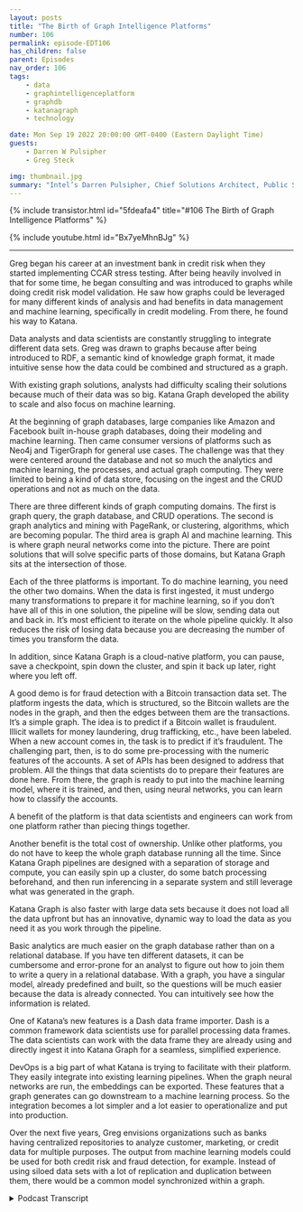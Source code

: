 ```yaml
---
layout: posts
title: "The Birth of Graph Intelligence Platforms"
number: 106
permalink: episode-EDT106
has_children: false
parent: Episodes
nav_order: 106
tags:
    - data
    - graphintelligenceplatform
    - graphdb
    - katanagraph
    - technology

date: Mon Sep 19 2022 20:00:00 GMT-0400 (Eastern Daylight Time)
guests:
    - Darren W Pulsipher
    - Greg Steck

img: thumbnail.jpg
summary: "Intel’s Darren Pulsipher, Chief Solutions Architect, Public Sector and Greg Steck, Senior Director of Industry Solutions, Katana Graph, talk about the benefits of Katana’s graph intelligence platform."
---
```


{% include transistor.html id="5fdeafa4" title="#106 The Birth of Graph Intelligence Platforms" %}

{% include youtube.html id="Bx7yeMhnBJg" %}

---

Greg began his career at an investment bank in credit risk when they started implementing CCAR stress testing. After being heavily involved in that for some time, he began consulting and was introduced to graphs while doing credit risk model validation. He saw how graphs could be leveraged for many different kinds of analysis and had benefits in data management and machine learning, specifically in credit modeling. From there, he found his way to Katana.

Data analysts and data scientists are constantly struggling to integrate different data sets. Greg was drawn to graphs because after being introduced to RDF, a semantic kind of knowledge graph format, it made intuitive sense how the data could be combined and structured as a graph.

With existing graph solutions, analysts had difficulty scaling their solutions because much of their data was so big. Katana Graph developed the ability to scale and also focus on machine learning.

At the beginning of graph databases, large companies like Amazon and Facebook built in-house graph databases, doing their modeling and machine learning. Then came consumer versions of platforms such as Neo4j and TigerGraph for general use cases. The challenge was that they were centered around the database and not so much the analytics and machine learning, the processes, and actual graph computing. They were limited to being a kind of data store, focusing on the ingest and the CRUD operations and not as much on the data.

There are three different kinds of graph computing domains. The first is graph query, the graph database, and CRUD operations. The second is graph analytics and mining with PageRank, or clustering, algorithms, which are becoming popular. The third area is graph AI and machine learning. This is where graph neural networks come into the picture. There are point solutions that will solve specific parts of those domains, but Katana Graph sits at the intersection of those.

Each of the three platforms is important. To do machine learning, you need the other two domains. When the data is first ingested, it must undergo many transformations to prepare it for machine learning, so if you don’t have all of this in one solution, the pipeline will be slow, sending data out and back in. It’s most efficient to iterate on the whole pipeline quickly. It also reduces the risk of losing data because you are decreasing the number of times you transform the data.

In addition, since Katana Graph is a cloud-native platform, you can pause, save a checkpoint, spin down the cluster, and spin it back up later, right where you left off.

A good demo is for fraud detection with a Bitcoin transaction data set. The platform ingests the data, which is structured, so the Bitcoin wallets are the nodes in the graph, and then the edges between them are the transactions. It’s a simple graph. The idea is to predict if a Bitcoin wallet is fraudulent. Illicit wallets for money laundering, drug trafficking, etc., have been labeled. When a new account comes in, the task is to predict if it’s fraudulent. The challenging part, then, is to do some pre-processing with the numeric features of the accounts. A set of APIs has been designed to address that problem. All the things that data scientists do to prepare their features are done here. From there, the graph is ready to put into the machine learning model, where it is trained, and then, using neural networks, you can learn how to classify the accounts.

A benefit of the platform is that data scientists and engineers can work from one platform rather than piecing things together.

Another benefit is the total cost of ownership. Unlike other platforms, you do not have to keep the whole graph database running all the time. Since Katana Graph pipelines are designed with a separation of storage and compute, you can easily spin up a cluster, do some batch processing beforehand, and then run inferencing in a separate system and still leverage what was generated in the graph.

Katana Graph is also faster with large data sets because it does not load all the data upfront but has an innovative, dynamic way to load the data as you need it as you work through the pipeline.

Basic analytics are much easier on the graph database rather than on a relational database. If you have ten different datasets, it can be cumbersome and error-prone for an analyst to figure out how to join them to write a query in a relational database. With a graph, you have a singular model, already predefined and built, so the questions will be much easier because the data is already connected. You can intuitively see how the information is related.

One of Katana’s new features is a Dash data frame importer. Dash is a common framework data scientists use for parallel processing data frames. The data scientists can work with the data frame they are already using and directly ingest it into Katana Graph for a seamless, simplified experience.

DevOps is a big part of what Katana is trying to facilitate with their platform. They easily integrate into existing learning pipelines. When the graph neural networks are run, the embeddings can be exported. These features that a graph generates can go downstream to a machine learning process. So the integration becomes a lot simpler and a lot easier to operationalize and put into production.

Over the next five years, Greg envisions organizations such as banks having centralized repositories to analyze customer, marketing, or credit data for multiple purposes. The output from machine learning models could be used for both credit risk and fraud detection, for example. Instead of using siloed data sets with a lot of replication and duplication between them, there would be a common model synchronized within a graph. 


<details>
<summary> Podcast Transcript </summary>

<p>﻿1</p>
<p>Hello, thisis Darren Pulsipher, chief solutionarchitect of public sector at Intel.</p>
<p>And welcome to Embracing</p>
<p>Digital Transformation,where we investigate effective change,leveraging people, processand technology.</p>
<p>On today's episode,the birth of Graph Intelligence Platformswith Greg Stecksenior solution architect at Katana</p>
<p>Graph.</p>
<p>Welcome to the show.</p>
<p>Thanks, Darren.</p>
<p>Happy to be here.</p>
<p>Hey, Greg,tell me a little bit about yourself.</p>
<p>We've already talked to Hadiabout the benefits of graph databases,but tell me a little bit about yourselfand your background.</p>
<p>Sure.</p>
<p>Yeah.</p>
<p>So my background is in financial services.</p>
<p>So I started my career at an investmentbank in credit risk.</p>
<p>So it was right at the timewhere they were starting to implementa lot of the sector stress testing.</p>
<p>So we got heavily involved in that.</p>
<p>After doing that, for some time,</p>
<p>I went to did some consultingand we did more kind of creditrisk modeling model validation,and that's kind of where I was introducedto graphs, right?</p>
<p>And really how they could be leveragedfor a lot of different kinds of analysis,a lot of benefits on the datamanagement side, but then also on machinelearning and credit modeling sidespecificallyso that I then I found my way to a ton ofthat's how I ended up here.</p>
<p>All right.</p>
<p>So you're the one that, you know, made itso I couldn't get a loan on my house?</p>
<p>Is that what I'm hearing?</p>
<p>You're the credit. Guy.</p>
<p>Pretty much said. Yeah, you got it.</p>
<p>Oh, great.</p>
<p>So you know how all those algorithms work.</p>
<p>So you know how to work.</p>
<p>You know how to work.</p>
<p>You know we're getting loans and things,right?</p>
<p>Yep. Yeah, that's what we did.</p>
<p>A lot of it. Yeah.</p>
<p>Consulting a job at the investment bank.</p>
<p>It was more kind of on the derivativesand OTC side,so more counterparty risk,but yeah, consulting.</p>
<p>We did a lot of the consumer lending.</p>
<p>Wow. That's that's incredible.</p>
<p>All right.</p>
<p>So what takes you from financialinto something high tech kind of bleedingedge like a tanning graph?</p>
<p>What?</p>
<p>I mean, what made you move over there?</p>
<p>Yeah.</p>
<p>So when we were working with this data,you know, as a data analystand as the data scientist,we're constantly struggling trying tointegrate all these different datasets. Right.</p>
<p>And so what I was introduced to graphand I was actually introducedthrough RDF, right?</p>
<p>So that's like a very semantickind of knowledge graph format.</p>
<p>It made a lot of intuitive senseon how this data could be combined.</p>
<p>Right?</p>
<p>So I was very familiar with the data,so it just made a lot of senseto structure it as a graph.</p>
<p>So that's really kind ofwhat drew me into to start using graphs.</p>
<p>Well, that's that's incredible.</p>
<p>And then, I mean, you must have liked itso much that you jumped ship onto creating</p>
<p>I mean, container graph.</p>
<p>That's what they do, right?</p>
<p>Yeah, exactly.</p>
<p>Yeah.</p>
<p>So with chaotic graph,it was really seeing thisand we were experiencingthis scalability problem throughout.</p>
<p>We were trying to useexisting graph solutions.</p>
<p>We were havinga lot of our data was very big.</p>
<p>We were having a hard time scalingour solutions with the existing databases.</p>
<p>And so that's reallywhat was very compelling with the town of</p>
<p>Graph was their ability to scale,but then also the focus on machinelearning.</p>
<p>Okay. So tell me a little bit.</p>
<p>I mean,we mentioned at the top of the showthis is the birth of graphintelligence platforms.</p>
<p>What in the world is I mean,because we heard about graph databases.</p>
<p>All right.</p>
<p>They're super cool.</p>
<p>I like using them for for my work.</p>
<p>But I mean, I can only carry those so far.</p>
<p>So what's this next phase?</p>
<p>I mean, what would you call us?</p>
<p>Yeah, exactly.</p>
<p>So, yeah, we've seen kind of the graphdatabases evolve over time, right?</p>
<p>So kind of at the beginning,kind of the 1.0 was,you know, how you have the large companieslike Facebookand Amazon building basically in-housetheir own graph databases.</p>
<p>Right.</p>
<p>And they're doing a lot of the,you know, the modelingand then the machine learning around it.</p>
<p>And then you had some platforms like Neofor Jay</p>
<p>Tiger Graph introduce, you know,kind of a consumer version, right?</p>
<p>The ability to use those for,you know, just general use cases.</p>
<p>But the challenge wasthey really were centeredaround the databaseand not as much around analyticsand the machine learning, the processing,the actual, the graph compute so that.</p>
<p>They were prettythey were pretty limited then because</p>
<p>I mean they're they're onlyit's like a data store in that case.</p>
<p>Then, right? Yeah. Yeah, exactly.</p>
<p>So mostly on the storage,you know, the ingest, you know,the CRUD operationsand not as much on the on the compute.</p>
<p>Okay.</p>
<p>So then I mean, that has limited use,as you were saying.</p>
<p>So then it moves intoyou said analytics comes next.</p>
<p>Is that where you're seeing thingsmigrate to?</p>
<p>Yeah, exactly.</p>
<p>So we kind of see these in like threedifferent kind of graph compute domains.</p>
<p>So you've got kind of the the graph query,those are your graph databaseoperations, right? Your CRUD operations.</p>
<p>And then you have the seconddomain is graph analytics and mining.</p>
<p>So that's where you have kind of PageRankalgorithms, clustering algorithms, right?</p>
<p>Those have startedto become really popular.</p>
<p>And then the third area that we see as,you know, graph air and machine learning.</p>
<p>So this is where graph neural networksreally come into the pictureand there solutions like solve,you know, you know,kind of there's point solutions out therethat will solve specific partsof those domains, but the graph sitsat the intersection of those.</p>
<p>That'swhat we do that is really important.</p>
<p>So it's it's the three domains.</p>
<p>I want to make sure I got it right.</p>
<p>It's your graph databases,right for your normal like storingand your normal queryingtype things, right analytics.</p>
<p>And then I and,and it's the convergence of all three.</p>
<p>I mean, why do why do I care?</p>
<p>Why not just stick withwhat's already been out there?</p>
<p>I mean, we know the benefitsof an individual graph database,but why not just convertor take snapshots of that dataand put it in your traditional datalake and run analytics there?</p>
<p>Why not just do that? Yeah.</p>
<p>Yeah.</p>
<p>So what we found is that, you know,each of these are important.</p>
<p>You know,you need all three of these, right?</p>
<p>To have a successful platform and,you know, kind ofto walk through an example, right?</p>
<p>If you're trying to do machine learning,you need the other two domains, right?</p>
<p>You need to be able to run graph queryto prepare the graph.</p>
<p>You know, when you first ingest the datainto a graph,there's a lot of transformationsthat need to be doneto prepare it for machine learning.</p>
<p>And so if you don't have thisall in one solution,it's going to take you a lot of timefor that pipeline, right?</p>
<p>To get to the machine learningor to the analytics, it's a lot of painto, you know, to send the data out,read it back in.</p>
<p>And there's a lot of iteration that goeson, right?</p>
<p>You need to be able to iterateon this whole pipeline quickly.</p>
<p>So by goingto a full graph platform,what you're telling me is</p>
<p>I can decrease the amount of times</p>
<p>I have to transform the data.</p>
<p>That's what I'm doing. Is that. Right?</p>
<p>Yeah.</p>
<p>You got it. Yeah.</p>
<p>So we have an in-memory representation,so that's going to in our API,you can just operate on that same graphobject through that whole lifecycleso you can adjust it.</p>
<p>And then, you know,we're very data scientist friendly.</p>
<p>So it's all Python operations that you cando just through that whole pipeline.</p>
<p>So that's pretty cool.</p>
<p>So not only does that decrease time, I'mguessing that also decreasesthe amount of storage that you useand also possibilitiesof screwing things up.</p>
<p>Right.</p>
<p>I mean, anytime you touch and transformdata, there's an opportunity toto lose data, right?</p>
<p>Yeah, absolutely.</p>
<p>Yeah.</p>
<p>When you're trying to write backand send it between platformsand transform it, yeah,there's a lot of room for error, so.</p>
<p>Yeah. And then also with our,you know, we're a cloud native platform.</p>
<p>So being able to separate the storageand compute, you know, if you ever wantto, you know, parse, you can stop,you know, save a checkpoint offfor that graph, spend down the cluster,spit it back up later and startright back off where you left it.</p>
<p>So oh, wait, that's that's really cool.</p>
<p>So what you're telling me is I can take asnapshot of my graph in this case, right?</p>
<p>So, hey, I run into this one areathat I knowthe next steps may be risky.</p>
<p>I don't know what the right word is.</p>
<p>It could corrupt my data, possibly.</p>
<p>So I want to take a snapshot and keep thatso I have some temporal aspect to it.</p>
<p>Right. And then I can carry on.</p>
<p>And then possibly if that mess things up,</p>
<p>I, I can wipe that outand go back to my original.</p>
<p>Is that part of this whole platform idea?</p>
<p>Yeah, absolutely. Yeah.</p>
<p>So if you're a data scientist and you'rerunning various experiments, yeah,you'renot exactly sure what you're going to get.</p>
<p>So you wantto save a checkpoint at the beginning,try some things out and then go back.</p>
<p>Right. But also if you're passing itbetween teams, right?</p>
<p>So in these large organizations, typicallyyou'll have a data management teamthat's they're the ones that understandthe source data.</p>
<p>They're the ones they're goingto build the graph for you, right?</p>
<p>So they could build a graphin our platform, save it off.</p>
<p>And then the data scientists,the data science team, they can pick itright up from from that point.</p>
<p>Give me a use case.</p>
<p>So show me how I would use thiswhole platform with one of your customers,maybe someone that you've helped recently.</p>
<p>Yeah, sure.</p>
<p>So we've got a great demo that we thatwe walk through around fraud detection.</p>
<p>So there's this Bitcoin transactiondata set, right?</p>
<p>There's a tool called the elliptic Bitcoindata setand we go throughand we can ingest that data.</p>
<p>So you have the basically the waythe data is structured is you have</p>
<p>Bitcoin wallets are the nodes in the graphand then you have the edgesbetween those are the transactions, right?</p>
<p>So it's a pretty simple graphyou have. Yeah.</p>
<p>The walletsare these accounts, these account nodesand then you're transferring databetween the different nodesso that that's the structure.</p>
<p>And then we're trying to basically predictif Bitcoin wallet is fraudulent, right?</p>
<p>In this case, it's illicit or illicit.</p>
<p>So these have been previously labeled as,you know, for,you know, moneylaundering, trafficking, drug, right.</p>
<p>Any of these kind of things.</p>
<p>They flagged it as illicit.</p>
<p>And so in the task we're trying to predictwith a new account that comes inif it's fraudulent or not.</p>
<p>So we and the first step is to, you know,ingest that data into our platform.</p>
<p>We built a graph and then we want to dosome future preparation.</p>
<p>So if you think about each one of these</p>
<p>Bitcoin accounts, they have a whole setof numeric features, right?</p>
<p>And to start the machine learning process,you need to do some,some setup preprocessing to that, right?</p>
<p>You need to get it ready for machinelearning.</p>
<p>That in itself is really challenging.</p>
<p>We have actually designed a set of APIsto address that problem.</p>
<p>Right, to quickly normalize one hard code.</p>
<p>All these things that data scientistsdo to prepare their features,you can do that.</p>
<p>So now you've got the graph ready toto put into the machine learning model.</p>
<p>And then from thereit goes into the machine learning model.</p>
<p>You train it right.</p>
<p>And using graphneural networks, which I think we're goingto get into in another episode,you can you start to learn about,you know, howto classify these accountsas fraudulent or not.</p>
<p>So that's kind of an example of,you know, for fraud detection,how you would go through that process.</p>
<p>So you guys offer one platformthat lets a datascientist work onand your data engineers, right?</p>
<p>Work on that whole thing from one platforminstead of piecing things together.</p>
<p>Is that the best wayto think of the platform concept?</p>
<p>Yeah, exactly, exactly.</p>
<p>I of very, very cool stuff.</p>
<p>What other benefits do</p>
<p>I get from using a platformas I heard of ease of use decrease intime.</p>
<p>Yeah. What other things.</p>
<p>What other things are there.</p>
<p>Yeah.</p>
<p>So another one is total cost of ownership.</p>
<p>So when you think about running this,this pipelineand you're using a large amount of data,there are certain patternswhere you can actually haveto leave off the whole graph databaserunning all the time.</p>
<p>So when you have a new,we take our example from before.</p>
<p>If you have a new fraudulent,you have a new transactioncomes in, you want to runinferencing against that data, right?</p>
<p>And so in a lot of these cases,you have to keep up this cluster,which is very expensive. Right.</p>
<p>And you have to have itrunning all the time.</p>
<p>But with the waythat we design our pipelinesand the way because of the separationof storage and compute,we can easily spin up our cluster,do some batch processing beforehand,and then you can run inferencingkind of in a separate systemand we can still leveragewhat we generated in the graph.</p>
<p>So this really lowers the total costof ownership by a lot, right?</p>
<p>You're only spinning up your clusterwhen you need it.</p>
<p>You don't have tohave it online all the time.</p>
<p>So that that's prettycool because I can like you said,</p>
<p>I mean, if you're running in the cloud,you're payingwhether you're using it or not, right?</p>
<p>Yeah, exactly. Yeah.</p>
<p>You have to have it up for inferencing.</p>
<p>You've got to have it up 24 seven.</p>
<p>And it's got to beyou've got to have the whole data loaded.</p>
<p>Yeah.</p>
<p>So so that's that's</p>
<p>I guess another question I have for you.</p>
<p>How long does it take for?</p>
<p>All right, I've to spin up a cluster to domy training.</p>
<p>Is that a substantial amount of time?</p>
<p>Because some of these graph databasesare pretty large, or does it load thingsdynamically as it needs them, ordoes it have to load it all into memory?</p>
<p>What's what's the how does that work?</p>
<p>Yeah.</p>
<p>So, you know, in terms of actuallydeploying the cluster,you know, we have a,you know, a deployment method to do that.</p>
<p>And once the cluster is up,you know, that takes a little bit of timeto get it configured.</p>
<p>But then once it's stops,you can easily stop and start it, right?</p>
<p>But now when we talk about adjusting data,this might be getting to your point.</p>
<p>We can at any time when we first loadour load is very fast and it's becausewe don't load all the data that we needat, you know, at the beginning, right?</p>
<p>So we haven't got a smart wayto load the data.</p>
<p>And then as you workthrough that pipeline, as you needcertain properties on the graph,then it will actually load those.</p>
<p>So we do have a dynamic way to load dataall the only load stuff that you need.</p>
<p>So I don'thave to, I don'thave to load the whole thing in the memorybecause I know in the pastwhen I've worked with graph databasesto get them started at the beginning,</p>
<p>I'd have to load everything up into memoryand then I could work on it.</p>
<p>And then as the changes came through,it stored the deltas out.</p>
<p>But you guys, obviouslyyou're beyond that now, right?</p>
<p>I mean, that wasthat was probably an old clunky, you know,neo 4G install at the time.</p>
<p>So I'm able to I'm able to quicklybring things up.</p>
<p>And obviously, if if you're hammering theif you're hammering the graph,it's going to take some time to getthose nodes loaded at first.</p>
<p>But after that, it'll be fast, right?</p>
<p>Yeah. Yeah, exactly.</p>
<p>And you know, a lot of this technology,this is, you know,kind of our core competenciesin this area.</p>
<p>So our founder, Dr. Bishop in Galway.</p>
<p>Right.</p>
<p>And his team, this is where they focustheir research for, you know,the last ten years was aroundthese optimizations to be able to do thisin parallel and to do it very fast.</p>
<p>Very cool.</p>
<p>Now tell me a little bit moreabout on the analytics side,because there are platformsthat have been out there for some time.</p>
<p>I know the same techniques don'tdon't mean anything like MapReduce doesn'treally apply into a graph database nearlylike it does in a relational database.</p>
<p>Right.</p>
<p>Because you have to do that in orderto split everything up across a cluster.</p>
<p>But what kinds of operationswhat can I do on the analytics side?</p>
<p>Because I don't wantto get into the side yet.</p>
<p>We're going to do a wholenother podcast about that.</p>
<p>But what about on the analytics side?</p>
<p>What sorts of thingscan I do with a graph?</p>
<p>Database can do everything</p>
<p>I normally did with my relational deck.</p>
<p>What are the limitationsand maybe what's better in graph?</p>
<p>Yeah, sure.</p>
<p>So yeah, we talk about analytics.</p>
<p>Maybe we could talk about some of thewhen we talk about analytics,we think about graph algorithmslike PageRank from band.</p>
<p>So maybe we could talk about those too.</p>
<p>But in terms oflike your generalized analyticsthat you would want to do in a, ina, like a relational table,the real benefitthat you get for doing that in a graph,the firstbenefit is having a singular data model.</p>
<p>Right?</p>
<p>So you probably talked a little bitabout this with Heidi, but being able toif you have ten different datasets, right,and if you're an analystand you're trying to figure outhow do I join these togetherto write a query,you know, that's that's very cumbersomeand it's very error prone.</p>
<p>Now, when you'rewhen you're using a graph, right,you have a singular model, right.</p>
<p>That's already been predefined and built.</p>
<p>So as an analyst is data.</p>
<p>So I'm just trying to do queriesand try to understand the dataand what's some basic analyticsthat's going to be a much easierright to do that with a graphbecause my date is already connected.</p>
<p>I can, you know, I can intuitivelysee how the data is related, right?</p>
<p>So so you guys have inyour analytics toolboxthe, you've given the ability to actuallyperuse the graph itselfso I can see how things are related.</p>
<p>Is that part of youranalytics platform? Because</p>
<p>I know,</p>
<p>I knowsome, some of the stuff that I writebecause I'm a software engineerand some of the things that I write,</p>
<p>I start seeing new relationshipsbetween objects in my systemthat I didn't knowwhen I first designed it.</p>
<p>And they just pop out because, oh,those two things are related,let's connect them.</p>
<p>So some of these, they're not verywell-defined data schemas sometimes.</p>
<p>Is that. Yeah. Is that fair to say.</p>
<p>Yeah, that makes sense. Yeah.</p>
<p>At our focus. Right.</p>
<p>Kind of initially is really onthe data scientist kind of experience.</p>
<p>Right.</p>
<p>So we have a Jupiter notebook interface,but we do have some nativevisualizations in therewhere you can inspect the graph.</p>
<p>Right?</p>
<p>You can see the graph schema,you can explore it a little bit.</p>
<p>So we do have somecapabilities around that.</p>
<p>Oh, that's cool.</p>
<p>And thenit sounds like you geared it specificallyfor data scientist Jupyter Notebooks,very common for the data scientiststhat are out there,which then gives you, as you mentionedbefore, on the data scientist side,</p>
<p>I have that abilityto write my Python scripts tobring data in or traverse the traversethe graph as I need to,those sorts of things.</p>
<p>Is that pretty safe to say?</p>
<p>Yeah, exactly.</p>
<p>Yeah, you got it.</p>
<p>And one of the featuresthat I really like about thatthat we just introduced was Dest dataframe importer.</p>
<p>So Dash is a really commonframework similar to Spark, right?</p>
<p>Where you can doparallel processing on data frames.</p>
<p>And so data scientists are very usedto working with these structures.</p>
<p>And so we have a way, insteadof the traditional way to do this in graphdatabases, you have to learn a complicatedmapping syntax,right, to be able to mapit from relational to graph.</p>
<p>But using those data data frame,the data scientists can just workwith the data frames they're already usingand then directly ingest those intoa ton of crap. Right?</p>
<p>So it provides this really seamless wayto get started using Cortana.</p>
<p>So you've simpler, you've,you've radically simplified thingsit sounds like.</p>
<p>As far for the data scientists.</p>
<p>Yeah, exactly.</p>
<p>Yeah.</p>
<p>They don't have to worryabout learning a new syntax,they can just do data frame,they can use the data frames are using itand then just those.</p>
<p>Are very cool.</p>
<p>Now a lot of times and this may be offsubject is tell me but a lot of timeswhat I found was data scientistsit sounds like you are onea lot of times itit seems to me like data scientistswork on a projectget it all working, give the results outand then they move on to the next thing.</p>
<p>And they don't really the company doesn'toffer really operationalizedis not the right wordoperationalize that databecause it's it</p>
<p>I got my experiment it's done and it's outbut I want real time data.</p>
<p>I want this continuous thing.</p>
<p>Does this platform help with thator have you guys built that in?</p>
<p>We're a I've I've got my</p>
<p>I've got my analytics all set up nowset it out thereand then when new things come intell me what's changedor things like that.</p>
<p>Is that part of a platform like this?</p>
<p>Yeah, absolutely.</p>
<p>Yeah.</p>
<p>DevOps is a big partof what we're trying to accomplish, right,and what we're trying to facilitatewith our platform.</p>
<p>So, you know,one of the ways that we help with that isand now we can easily integrateinto existing machine learning pipelines.</p>
<p>Right.</p>
<p>And this is I kind of alluded this before,but when we run our ourour machine learning,our graph neural networks, right,we can export the embeddings, right?</p>
<p>These are the basically featureswe've generated from the graphand we can send those to a downstreammachine learning process.</p>
<p>So the integration becomes a lot simplerand a lot easier.</p>
<p>Production allows because you're right,it's really easy to, you know, designa, you know, design a model and then just,you know,it's it's hard to operationalize,but with the way that we can figure outpipelines is, you know, it'sa particular with fraud detectionlike we were talking about earlier.</p>
<p>It's really easyto put that into production, right.</p>
<p>It's going to easily plug intowhatever downstream machine learning modelplatform you're already using.</p>
<p>Very cool.</p>
<p>So it sounds to melike you guys have thought aboutthat whole experience of the data.</p>
<p>The data ops is out a word.</p>
<p>Yep. DevOps.</p>
<p>Yeah. Yeah, you got. Yeah, data.</p>
<p>It's like data data DevOpsdata dev, data ops.</p>
<p>You know, it'sall it's going to be all over the place.</p>
<p>So you, you guys have built thatinto your platform.</p>
<p>So I can I can do the work.</p>
<p>I can create these pipelinesthat can then be deployedon my livedata and produce value coming out.</p>
<p>That sounds like.</p>
<p>Yeah, exactly.</p>
<p>Yeah.</p>
<p>We're working with some really commonyou know, model registry metric trackingplatforms that are open sourcethat you can easily integrate with.</p>
<p>So yeah, we definitely want to make itas easy as possibleand as seamless as possibleto plug into those existing pipelines.</p>
<p>It sounds like,why would I ever use a relational databaseanalytics platform anymore?</p>
<p>I mean, you guys have simplifiedthis quite a bit.</p>
<p>Is that is that what you said?</p>
<p>Do you do you think that I can I can moveaway from your relational stuff?</p>
<p>Would you ever move petabytesof relational data into a graph?</p>
<p>Does that make sense or not?</p>
<p>What do you think?</p>
<p>Yeah, I think it does.</p>
<p>I think there are certain thingswhen you talk about latency, right,because we're we're in a analyticsplatform.</p>
<p>Right.</p>
<p>We're really built aroundkind of overlap functionality.</p>
<p>So certainly there'll be some,some things that you'll want to doa lot more in the online environmentthat you would want to haveyou could have a relational database for.</p>
<p>But yeah, absolutely, for all outtype workloadswhere you're running these large scaleanalytics and machine learning,yeah, it makes all the sense to to do itin a graph graph database becauseeven if you want to do some of theseother traditional machine learningmodels, like adeep, deep neural networks and lshtmand all these things,you can still do thatin our platform, right?</p>
<p>So you're not excluded.</p>
<p>You're not you're not excludedfrom using those types of modelsand those types of processes.</p>
<p>You're just getting the additional benefitof the graph data managementon the backend and then also leveragingsome of these graphdeep learning frameworks.</p>
<p>So super, super cool.</p>
<p>Wow. Craig,you've given us so much information.</p>
<p>It's I think it's almost overwhelming,right.</p>
<p>What you guys are able to do here.</p>
<p>Where do you see five years from now?</p>
<p>Where do you see these types of platforms?</p>
<p>You see any additionaltypes of things in here besides the threethat you've talked about.</p>
<p>Where do you see it moving forward?</p>
<p>Yeah, that's a good question.</p>
<p>I think in terms of where I see it going,you know,</p>
<p>I would envision thisin some of these banks that I've worked inas kind of like the centralized repositorywhere you're analyzingall of your customer data, for example.</p>
<p>Right?</p>
<p>Or you've got youryour marketing data, your credit data.</p>
<p>And you know, what we foundis when you run these machinelearning models, you can use themfor multiple purposes, right?</p>
<p>There's a bank out there that's done.</p>
<p>They basically ran a machinelearning model.</p>
<p>They built a machine learning model,and they use the outputs from itfor both credit riskand also for fraud detection.</p>
<p>Right.</p>
<p>So I think that's kind of thethe next level is being ableto really generate kind of the 360 viewor have it as a centralized repositoryand then feed it out to the different,you know, the different departments,the different groups.</p>
<p>Right, right.</p>
<p>That's marketing or credit or,you know, what, what it may be,but that I think that's a big part of a.</p>
<p>That's really interesting because todaythat would be different groupsthat were doing thatand creating their own models from that.</p>
<p>So what they're saying is a mm.</p>
<p>Yeah.</p>
<p>A common model.</p>
<p>Right.</p>
<p>They, they could work offof a common model in this case.</p>
<p>Yeah exactly.</p>
<p>They're using siloed datasets right there.</p>
<p>A lot of replication,a lot of duplication between the groups.</p>
<p>It's mostly the same datawith a few extra fields,but you know, you'd be able tosynchronize it all within a graph and runall of your,you know, your workloads off of that.</p>
<p>That very, very, very cool stuff.</p>
<p>Well, hey, Greg,thanks for coming on the show today.</p>
<p>This has been wonderful.</p>
<p>You've opened my eyesand hopefully our listeners eyes as well.</p>
<p>Yeah. Thanks, John.</p>
<p>Appreciate the opportunity.</p>
<p>Thank you for listeningto Embracing Digital Transformation today.</p>
<p>If you enjoyed our podcast,give it five stars on your favoritepodcasting site or YouTube channel.</p>
<p>You can find out more informationabout embracing digital transformationand embracingdigital.orguntil next time, go outand do something wonderful.</p>

</details>
